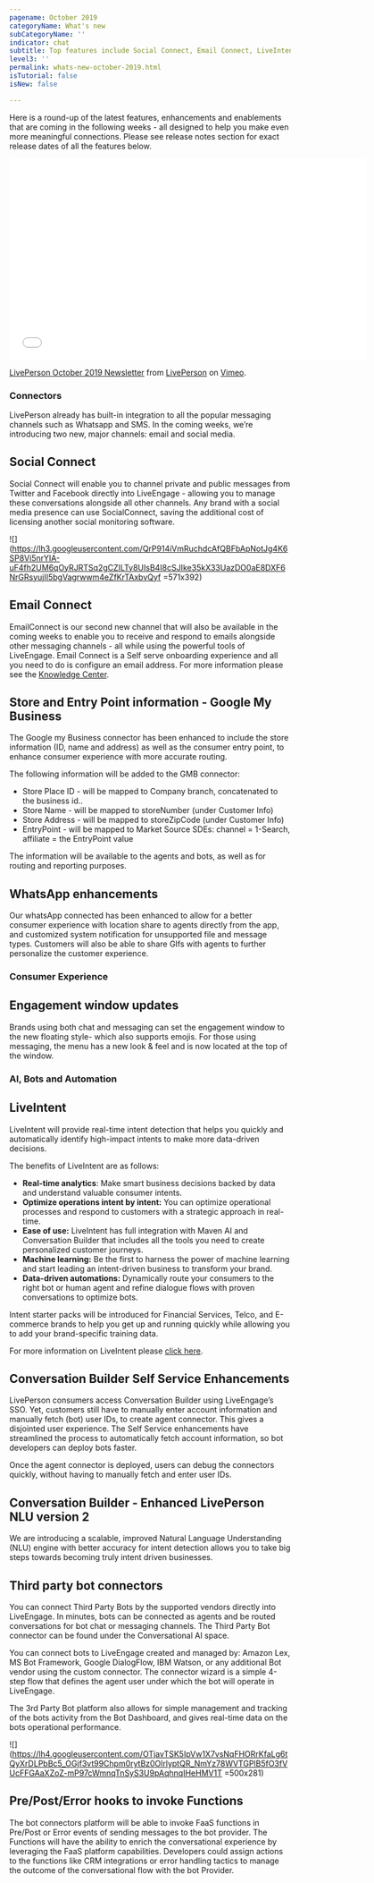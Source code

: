 ```yaml
---
pagename: October 2019
categoryName: What's new
subCategoryName: ''
indicator: chat
subtitle: Top features include Social Connect, Email Connect, LiveIntent and more
level3: ''
permalink: whats-new-october-2019.html
isTutorial: false
isNew: false

---
```

Here is a round-up of the latest features, enhancements and enablements that are coming in the following weeks - all designed to help you make even more meaningful connections. Please see release notes section for exact release dates of all the features below.

<iframe src="[https://player.vimeo.com/video/364766378?autoplay=1&loop=1&title=0&byline=0&portrait=0](https://player.vimeo.com/video/364766378?autoplay=1&loop=1&title=0&byline=0&portrait=0 "https://player.vimeo.com/video/364766378?autoplay=1&loop=1&title=0&byline=0&portrait=0")" width="640" height="360" frameborder="0" allow="autoplay; fullscreen" allowfullscreen></iframe>  
<p><a href="[https://vimeo.com/364766378](https://player.vimeo.com/video/364766378?autoplay=1&loop=1&title=0&byline=0&portrait=0 "https://player.vimeo.com/video/364766378?autoplay=1&loop=1&title=0&byline=0&portrait=0")">LivePerson October 2019 Newsletter</a> from <a href="[https://vimeo.com/liveperson](https://player.vimeo.com/video/364766378?autoplay=1&loop=1&title=0&byline=0&portrait=0 "https://player.vimeo.com/video/364766378?autoplay=1&loop=1&title=0&byline=0&portrait=0")">LivePerson</a> on <a href="[https://vimeo.com](https://player.vimeo.com/video/364766378?autoplay=1&loop=1&title=0&byline=0&portrait=0 "https://player.vimeo.com/video/364766378?autoplay=1&loop=1&title=0&byline=0&portrait=0")">Vimeo</a>.</p>

### Connectors

LivePerson already has built-in integration to all the popular messaging channels such as Whatsapp and SMS. In the coming weeks, we’re introducing two new, major channels: email and social media.

## Social Connect

Social Connect will enable you to channel private and public messages from Twitter and Facebook directly into LiveEngage - allowing you to manage these conversations alongside all other channels. Any brand with a social media presence can use SocialConnect, saving the additional cost of licensing another social monitoring software.

![](https://lh3.googleusercontent.com/QrP914iVmRuchdcAfQBFbApNotJg4K6SP8Vi5nrYIA-uF4fh2UM6qOyRJRTSq2gCZILTy8UIsB4I8cSJIke35kX33UazDO0aE8DXF6NrGRsyujII5bgVagrwwm4eZfKrTAxbvQyf =571x392)

## Email Connect

EmailConnect is our second new channel that will also be available in the coming weeks to enable you to receive and respond to emails alongside other messaging channels - all while using the powerful tools of LiveEngage. Email Connect is a Self serve onboarding experience and all you need to do is configure an email address. For more information please see the [Knowledge Center](https://knowledge.liveperson.com/messaging-channels-email-connect.html).

## Store and Entry Point information - Google My Business

The Google my Business connector has been enhanced to include the store information (ID, name and address) as well as the consumer entry point, to enhance consumer experience with more accurate routing.

The following information will be added to the GMB connector:

* Store Place ID - will be mapped to Company branch, concatenated to the business id..
* Store Name - will be mapped to storeNumber (under Customer Info)
* Store Address - will be mapped to storeZipCode (under Customer Info)
* EntryPoint - will be mapped to Market Source SDEs: channel = 1-Search, affiliate = the EntryPoint value

The information will be available to the agents and bots, as well as for routing and reporting purposes.

## WhatsApp enhancements

Our whatsApp connected has been enhanced to allow for a better consumer experience with location share to agents directly from the app, and customized system notification for unsupported file and message types. Customers will also be able to share GIfs with agents to further personalize the customer experience.

### Consumer Experience

## Engagement window updates

Brands using both chat and messaging can set the engagement window to the new floating style- which also supports emojis. For those using messaging, the menu has a new look & feel and is now located at the top of the window.

### AI, Bots and Automation

## LiveIntent

LiveIntent will provide real-time intent detection that helps you quickly and automatically identify high-impact intents to make more data-driven decisions.

The benefits of LiveIntent are as follows:

* **Real-time analytics**: Make smart business decisions backed by data and understand valuable consumer intents.
* **Optimize operations intent by intent:** You can optimize operational processes and respond to customers with a strategic approach in real- time.
* **Ease of use:** LiveIntent has full integration with Maven AI and Conversation Builder that includes all the tools you need to create personalized customer journeys.
* **Machine learning:** Be the first to harness the power of machine learning and start leading an intent-driven business to transform your brand.
* **Data-driven automations:** Dynamically route your consumers to the right bot or human agent and refine dialogue flows with proven conversations to optimize bots.

Intent starter packs will be introduced for Financial Services, Telco, and E-commerce brands to help you get up and running quickly while allowing you to add your brand-specific training data.

For more information on LiveIntent please [click here](https://liveintent-huorjoq-53seh3rfokpu2.us.platform.sh/products/liveintent/).

## Conversation Builder Self Service Enhancements

LivePerson consumers access Conversation Builder using LiveEngage’s SSO. Yet, customers still have to manually enter account information and manually fetch (bot) user IDs, to create agent connector. This gives a disjointed user experience. The Self Service enhancements have streamlined the process to automatically fetch account information, so bot developers can deploy bots faster.

Once the agent connector is deployed, users can debug the connectors quickly, without having to manually fetch and enter user IDs.

## Conversation Builder - Enhanced LivePerson NLU version 2

We are introducing a scalable, improved Natural Language Understanding (NLU) engine with better accuracy for intent detection allows you to take big steps towards becoming truly intent driven businesses.

## Third party bot connectors

You can connect Third Party Bots by the supported vendors directly into LiveEngage. In minutes, bots can be connected as agents and be routed conversations for bot chat or messaging channels. The Third Party Bot connector can be found under the Conversational AI space.

You can connect bots to LiveEngage created and managed by: Amazon Lex, MS Bot Framework, Google DialogFlow, IBM Watson, or any additional Bot vendor using the custom connector. The connector wizard is a simple 4-step flow that defines the agent user under which the bot will operate in LiveEngage.

The 3rd Party Bot platform also allows for simple management and tracking of the bots activity from the Bot Dashboard, and gives real-time data on the bots operational performance.

![](https://lh4.googleusercontent.com/OTjavTSK5IpVw1X7vsNqFHORrKfaLg6tQyXrDLPbBc5_OGjf3vt99Chpm0rytBz0OlrlyptQR_NmYz78WVTGPlB5fO3fVUcFFGAaXZoZ-mP97cWmnqTnSyS3U9pAqhnqIHeHMV1T =500x281)

## Pre/Post/Error hooks to invoke Functions

The bot connectors platform will be able to invoke FaaS functions in Pre/Post or Error events of sending messages to the bot provider. The Functions will have the ability to enrich the conversational experience by leveraging the FaaS platform capabilities. Developers could assign actions to the functions like CRM integrations or error handling tactics to manage the outcome of the conversational flow with the bot Provider.